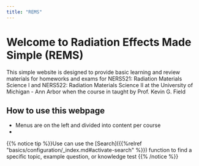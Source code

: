 ```yaml
---
title: "REMS"
---
```


# Welcome to Radiation Effects Made Simple (REMS)

This simple website is designed to provide basic learning and review materials for homeworks and exams for NERS521: Radiation Materials Science I and NERS522: Radiation Materials Science II at the University of Michigan - Ann Arbor when the course in taught by Prof. Kevin G. Field

## How to use this webpage

* Menus are on the left and divided into content per course
* 

{{% notice tip %}}Use can use the [Search]({{%relref "basics/configuration/_index.md#activate-search" %}}) function to find a specific topic, example question, or knowledge test 
{{% /notice %}}